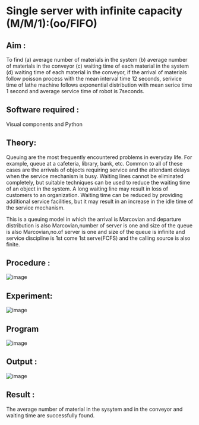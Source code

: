 # Single server with infinite capacity (M/M/1):(oo/FIFO)
## Aim :
To find (a) average number of materials in the system (b) average number of materials in the conveyor (c) waiting time of each material in the system (d) waiting time of each material in the conveyor, if the arrival  of materials follow poisson process with the mean interval time 12 seconds, serivice time of lathe machine follows exponential distribution with mean serice time 1 second and average service time of robot is 7seconds.

## Software required :
Visual components and Python

## Theory:
Queuing are the most frequently encountered problems in everyday life. For example, queue at a cafeteria, library, bank, etc. Common to all of these cases are the arrivals of objects requiring service and the attendant delays when the service mechanism is busy. Waiting lines cannot be eliminated completely, but suitable techniques can be used to reduce the waiting time of an object in the system. A long waiting line may result in loss of customers to an organization. Waiting time can be reduced by providing additional service facilities, but it may result in an increase in the idle time of the service mechanism.



This is a queuing model in which the arrival is Marcovian and departure distribution is also Marcovian,number of server is one and size of the queue is also Marcovian,no.of server is one and size of the queue is infinite and service discipline is 1st come 1st serve(FCFS) and the calling source is also finite.

## Procedure :
![image](https://github.com/mdathif12/Single-server-infinite-capacity---Markov-Model/assets/149365313/9809f70e-8a36-4088-b82a-7e0b1a155319)


## Experiment:
![image](https://github.com/mdathif12/Single-server-infinite-capacity---Markov-Model/assets/149365313/5e18505b-0374-455f-9e1a-28e76c1d6a42)



 
## Program
![image](https://github.com/ramjan1729/Single-server-infinite-capacity---Markov-Model/assets/103921593/5f1fd58d-5929-4c51-89ea-4cef009e5bad)

## Output :
![image](https://github.com/mdathif12/Single-server-infinite-capacity---Markov-Model/assets/149365313/770d5a7e-a5f1-4a5e-87ab-07a7e6329749)

## Result :
The average number of material in the sysytem and in the conveyor and waiting time are successfully found.
